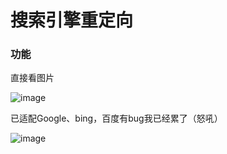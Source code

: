 # 搜索引擎重定向

### 功能

直接看图片

![image](https://github.com/user-attachments/assets/a1ad2e91-ddee-4e9b-bad1-6d8afedbc5dc)

已适配Google、bing，百度有bug我已经累了（怒吼）

![image](https://github.com/user-attachments/assets/4538c747-23a1-49f3-a14c-2a6cbc8e67b3)
